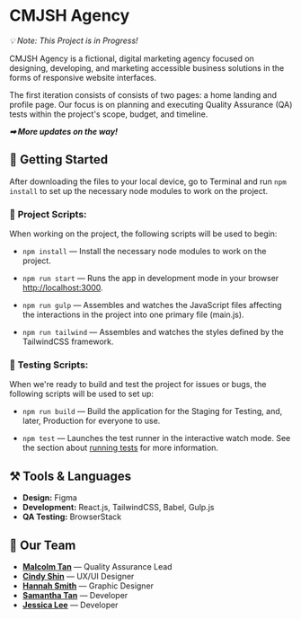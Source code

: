 # CMJSH Agency
_💡 Note: This Project is in Progress!_

CMJSH Agency is a fictional, digital marketing agency focused on designing, developing, and marketing accessible business solutions in the forms of responsive website interfaces.

The first iteration consists of consists of two pages: a home landing and profile page. Our focus is on planning and executing Quality Assurance (QA) tests within the project's scope, budget, and timeline. 

_**➡ More updates on the way!**_

## 🚦 **Getting Started**
After downloading the files to your local device, go to Terminal and run `npm install` to set up the necessary node modules to work on the project. 

### 🎯 **Project Scripts:**
When working on the project, the following scripts will be used to begin:

* `npm install` — Install the necessary node modules to work on the project.

* `npm run start` — Runs the app in development mode in your browser [http://localhost:3000](http://localhost:300).

* `npm run gulp` — Assembles and watches the JavaScript files affecting the interactions in the project into one primary file (main.js).

* `npm run tailwind` — Assembles and watches the styles defined by the TailwindCSS framework.

### 🧪 **Testing Scripts:**
When we're ready to build and test the project for issues or bugs, the following scripts will be used to set up: 

* `npm run build` — Build the application for the Staging for Testing, and, later, Production for everyone to use. 

* `npm test` — Launches the test runner in the interactive watch mode. See the section about [running tests](https://facebook.github.io/create-react-app/docs/running-tests) for more information.

## ⚒ **Tools & Languages**
* **Design:** Figma
* **Development:** React.js, TailwindCSS, Babel, Gulp.js
* **QA Testing:** BrowserStack

## 🧠 **Our Team**
* [**Malcolm Tan**](https://malcolm-tan.com/)  —   Quality Assurance Lead
* [**Cindy Shin**](https://cinshin.com)  —   UX/UI Designer
* [**Hannah Smith**](https://portfolio/hlsmith.online)  —   Graphic Designer
* [**Samantha Tan**](https://samanthatan.ca/)  —   Developer
* [**Jessica Lee**](https://jessicamlee.dev/)  —   Developer